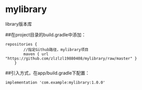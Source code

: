 # mylibrary
library版本库

##在project目录的build.gradle中添加：
```
repositories {
        //指定Github路径，mylibrary项目
        maven { url "https://github.com/zlzlzl19880408/mylibrary/raw/master" }
    }
```
##引入方式，在app/build.gradle下配置：
```
implementation 'com.example:mylibrary:1.0.0'
```
